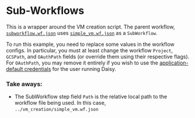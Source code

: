 # Sub-Workflows

This is a wrapper around the VM creation script. The parent workflow,
[`subworkflow.wf.json`](subworkflow.wf.json) uses
[`simple_vm.wf.json`](../vm_creation/simple_vm.wf.json) as a `SubWorkflow`.

To run this example, you need to replace some values in the workflow configs. In
particular, you must at least change the workflow `Project`, `GCSPath`, and
`OAuthPath` fields (or override them using their respective flags). For
`OAuthPath`, you may remove it entirely if you wish to use the
[application-default
credentials](#https://cloud.google.com/sdk/gcloud/reference/auth/application-default/login)
for the user running Daisy.


### Take aways:
* The SubWorkflow step field `Path` is the relative local path to the workflow
  file being used. In this case, `../vm_creation/simple_vm.wf.json`

